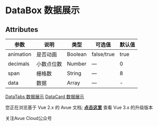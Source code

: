 DataBox 数据展示
============

<avue-data-box :option="option"></avue-data-box>
<script>
export default {
  data(){
    return {
      option: {
        span:6,
        data: [
          {
            click: function (item) {
              alert(JSON.stringify(item));
            },
            title: '错误日志',
            count: 12332,
            icon: 'el-icon-warning',
            color: 'rgb(49, 180, 141)',
            href:'https://avuejs.com',
            target:'_blank'
          },
          {
            click: function (item) {
              alert(JSON.stringify(item));
            },
            title: '数据展示',
            count: 33,
            icon: 'el-icon-view',
            color: 'rgb(56, 161, 242)',
            href:'https://avuejs.com',
            target:'_blank'
          },
          {
            click: function (item) {
              alert(JSON.stringify(item));
            },
            title: '权限管理',
            count: 2223,
            icon: 'el-icon-setting',
            color: 'rgb(117, 56, 199)',
            href:'https://avuejs.com',
            target:'_blank'
          },
          {
            click: function (item) {
              alert(JSON.stringify(item));
            },
            title: '权限管理',
            count: 2223,
            icon: 'el-icon-setting',
            color: 'rgb(117, 56, 199)',
            href:'https://avuejs.com',
            target:'_blank'
          }
        ]
      },
    }
  }
}
</script>

Attributes
----------

| 参数      | 说明     | 类型    | 可选值      | 默认值 |
| -------- | -------- | ------- | ---------- | ------ |
| animation | 是否动画 | Boolean | false/true | true   |
| decimals | 小数点位数 | Number  | —          | 0      |
| span     | 栅格数   | String  | —          | 8      |
| data     | 数据     | Array   | —          | \-     |

[DataTabs 数据展示](https://v2.avuejs.com/data/data1/) [DataCard 数据展示](https://v2.avuejs.com/data/data3/)

您正在浏览基于 Vue 2.x 的 Avue 文档; **[点击这里](https://avuejs.com/)** 查看 Vue 3.x 的升级版本

关注Avue Cloud公众号